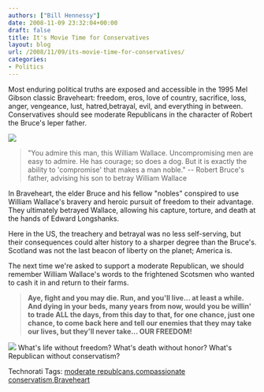 ```yaml
---
authors: ["Bill Hennessy"]
date: 2008-11-09 23:32:04+00:00
draft: false
title: It's Movie Time for Conservatives
layout: blog
url: /2008/11/09/its-movie-time-for-conservatives/
categories:
- Politics
---
```


Most enduring political truths are exposed and accessible in the 1995 Mel Gibson classic Braveheart: freedom, eros, love of country, sacrifice, loss, anger, vengeance, lust, hatred,betrayal, evil, and everything in between. Conservatives should see moderate Republicans in the character of Robert the Bruce's leper father. 

![](https://www.hotflick.net/flicks/1995_Braveheart/995BVH_Ian_Bannen_002.jpg)


> "You admire this man, this William Wallace. Uncompromising men are easy to admire. He has courage; so does a dog. But it is exactly the ability to 'compromise' that makes a man noble." -- Robert Bruce's father, advising his son to betray William Wallace
> 
> 

In Braveheart, the elder Bruce and his fellow "nobles" conspired to use William Wallace's bravery and heroic pursuit of freedom to their advantage. They ultimately betrayed Wallace, allowing his capture, torture, and death at the hands of Edward Longshanks. 

Here in the US, the treachery and betrayal was no less self-serving, but their consequences could alter history to a sharper degree than the Bruce's. Scotland was not the last beacon of liberty on the planet; America is.

The next time we're asked to support a moderate Republican, we should remember William Wallace's words to the frightened Scotsmen who wanted to cash it in and return to their farms.

> **Aye, fight and you may die. Run, and you'll live... at least a while. And dying in your beds, many years from now, would you be willin' to trade ALL the days, from this day to that, for one chance, just one chance, to come back here and tell our enemies that they may take our lives, but they'll never take... OUR FREEDOM!**
> 
> 

![](https://www.hotflick.net/flicks/1995_Braveheart/995BVH_Mel_Gibson_060.jpg)
What's life without freedom? What's death without honor? What's Republican without conservatism?

Technorati Tags: [moderate republcans](https://technorati.com/tags/moderate%20republcans),[compassionate conservatism](https://technorati.com/tags/compassionate%20conservatism),[Braveheart](https://technorati.com/tags/Braveheart)
